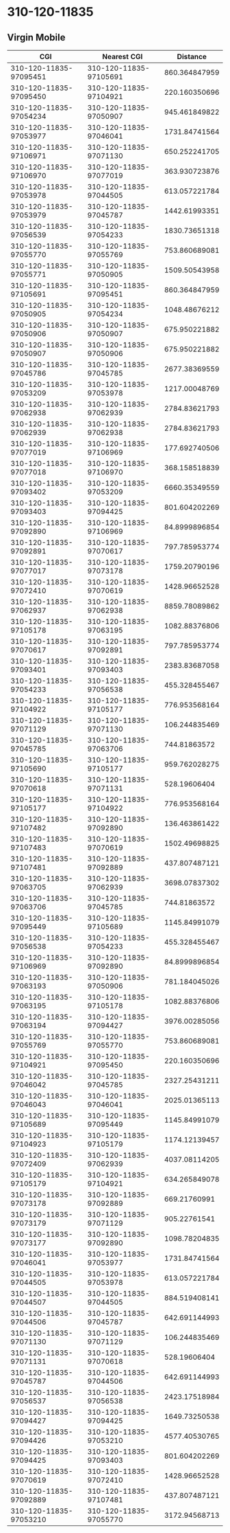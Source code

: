 # 310-120-11835
## Virgin Mobile


| CGI | Nearest CGI | Distance |
|-----|-------------|----------|
| 310-120-11835-97095451 | 310-120-11835-97105691 | 860.364847959 |
| 310-120-11835-97095450 | 310-120-11835-97104921 | 220.160350696 |
| 310-120-11835-97054234 | 310-120-11835-97050907 | 945.461849822 |
| 310-120-11835-97053977 | 310-120-11835-97046041 | 1731.84741564 |
| 310-120-11835-97106971 | 310-120-11835-97071130 | 650.252241705 |
| 310-120-11835-97106970 | 310-120-11835-97077019 | 363.930723876 |
| 310-120-11835-97053978 | 310-120-11835-97044505 | 613.057221784 |
| 310-120-11835-97053979 | 310-120-11835-97045787 | 1442.61993351 |
| 310-120-11835-97056539 | 310-120-11835-97054233 | 1830.73651318 |
| 310-120-11835-97055770 | 310-120-11835-97055769 | 753.860689081 |
| 310-120-11835-97055771 | 310-120-11835-97050905 | 1509.50543958 |
| 310-120-11835-97105691 | 310-120-11835-97095451 | 860.364847959 |
| 310-120-11835-97050905 | 310-120-11835-97054234 | 1048.48676212 |
| 310-120-11835-97050906 | 310-120-11835-97050907 | 675.950221882 |
| 310-120-11835-97050907 | 310-120-11835-97050906 | 675.950221882 |
| 310-120-11835-97045786 | 310-120-11835-97045785 | 2677.38369559 |
| 310-120-11835-97053209 | 310-120-11835-97053978 | 1217.00048769 |
| 310-120-11835-97062938 | 310-120-11835-97062939 | 2784.83621793 |
| 310-120-11835-97062939 | 310-120-11835-97062938 | 2784.83621793 |
| 310-120-11835-97077019 | 310-120-11835-97106969 | 177.692740506 |
| 310-120-11835-97077018 | 310-120-11835-97106970 | 368.158518839 |
| 310-120-11835-97093402 | 310-120-11835-97053209 | 6660.35349559 |
| 310-120-11835-97093403 | 310-120-11835-97094425 | 801.604202269 |
| 310-120-11835-97092890 | 310-120-11835-97106969 | 84.8999896854 |
| 310-120-11835-97092891 | 310-120-11835-97070617 | 797.785953774 |
| 310-120-11835-97077017 | 310-120-11835-97073178 | 1759.20790196 |
| 310-120-11835-97072410 | 310-120-11835-97070619 | 1428.96652528 |
| 310-120-11835-97062937 | 310-120-11835-97062938 | 8859.78089862 |
| 310-120-11835-97105178 | 310-120-11835-97063195 | 1082.88376806 |
| 310-120-11835-97070617 | 310-120-11835-97092891 | 797.785953774 |
| 310-120-11835-97093401 | 310-120-11835-97093403 | 2383.83687058 |
| 310-120-11835-97054233 | 310-120-11835-97056538 | 455.328455467 |
| 310-120-11835-97104922 | 310-120-11835-97105177 | 776.953568164 |
| 310-120-11835-97071129 | 310-120-11835-97071130 | 106.244835469 |
| 310-120-11835-97045785 | 310-120-11835-97063706 | 744.81863572 |
| 310-120-11835-97105690 | 310-120-11835-97105177 | 959.762028275 |
| 310-120-11835-97070618 | 310-120-11835-97071131 | 528.19606404 |
| 310-120-11835-97105177 | 310-120-11835-97104922 | 776.953568164 |
| 310-120-11835-97107482 | 310-120-11835-97092890 | 136.463861422 |
| 310-120-11835-97107483 | 310-120-11835-97070619 | 1502.49698825 |
| 310-120-11835-97107481 | 310-120-11835-97092889 | 437.807487121 |
| 310-120-11835-97063705 | 310-120-11835-97062939 | 3698.07837302 |
| 310-120-11835-97063706 | 310-120-11835-97045785 | 744.81863572 |
| 310-120-11835-97095449 | 310-120-11835-97105689 | 1145.84991079 |
| 310-120-11835-97056538 | 310-120-11835-97054233 | 455.328455467 |
| 310-120-11835-97106969 | 310-120-11835-97092890 | 84.8999896854 |
| 310-120-11835-97063193 | 310-120-11835-97050906 | 781.184045026 |
| 310-120-11835-97063195 | 310-120-11835-97105178 | 1082.88376806 |
| 310-120-11835-97063194 | 310-120-11835-97094427 | 3976.00285056 |
| 310-120-11835-97055769 | 310-120-11835-97055770 | 753.860689081 |
| 310-120-11835-97104921 | 310-120-11835-97095450 | 220.160350696 |
| 310-120-11835-97046042 | 310-120-11835-97045785 | 2327.25431211 |
| 310-120-11835-97046043 | 310-120-11835-97046041 | 2025.01365113 |
| 310-120-11835-97105689 | 310-120-11835-97095449 | 1145.84991079 |
| 310-120-11835-97104923 | 310-120-11835-97105179 | 1174.12139457 |
| 310-120-11835-97072409 | 310-120-11835-97062939 | 4037.08114205 |
| 310-120-11835-97105179 | 310-120-11835-97104921 | 634.265849078 |
| 310-120-11835-97073178 | 310-120-11835-97092889 | 669.21760991 |
| 310-120-11835-97073179 | 310-120-11835-97071129 | 905.22761541 |
| 310-120-11835-97073177 | 310-120-11835-97092890 | 1098.78204835 |
| 310-120-11835-97046041 | 310-120-11835-97053977 | 1731.84741564 |
| 310-120-11835-97044505 | 310-120-11835-97053978 | 613.057221784 |
| 310-120-11835-97044507 | 310-120-11835-97044505 | 884.519408141 |
| 310-120-11835-97044506 | 310-120-11835-97045787 | 642.691144993 |
| 310-120-11835-97071130 | 310-120-11835-97071129 | 106.244835469 |
| 310-120-11835-97071131 | 310-120-11835-97070618 | 528.19606404 |
| 310-120-11835-97045787 | 310-120-11835-97044506 | 642.691144993 |
| 310-120-11835-97056537 | 310-120-11835-97056538 | 2423.17518984 |
| 310-120-11835-97094427 | 310-120-11835-97094425 | 1649.73250538 |
| 310-120-11835-97094426 | 310-120-11835-97053210 | 4577.40530765 |
| 310-120-11835-97094425 | 310-120-11835-97093403 | 801.604202269 |
| 310-120-11835-97070619 | 310-120-11835-97072410 | 1428.96652528 |
| 310-120-11835-97092889 | 310-120-11835-97107481 | 437.807487121 |
| 310-120-11835-97053210 | 310-120-11835-97055770 | 3172.94568713 |
